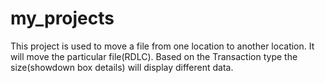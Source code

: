 # my_projects
This project is used to move a file from one location to another location.
It will move the particular file(RDLC).
Based on the Transaction type the size(showdown box details) will display different data.
